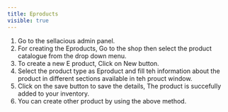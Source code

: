 ```yaml
---
title: Eproducts
visible: true
---
```


1. Go to the sellacious admin panel.
2. For creating the Eproducts, Go to the shop then select the product catalogue from the drop down menu.
3. To create a new E product, Click on New button.
4. Select the product type as Eproduct and fill teh information about the product in different sections available in teh prouct window.
5. Click on the save button to save the details, The product is succefully added to your inventory.
6. You can create other product by using the above method.



